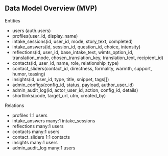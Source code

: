 ## Data Model Overview (MVP)

Entities
- users (auth.users)
- profiles(user_id, display_name)
- intake_sessions(id, user_id, mode, story_text, completed)
- intake_answers(id, session_id, question_id, choice, intensity)
- reflections(id, user_id, base_intake_text, wimts_option_id, translation_mode, chosen_translation_key, translation_text, recipient_id)
- contacts(id, user_id, name, role, relationship_type)
- contact_sliders(contact_id, directness, formality, warmth, support, humor, teasing)
- insights(id, user_id, type, title, snippet, tags[])
- admin_configs(config_id, status, payload, author_user_id)
- admin_audit_log(id, actor_user_id, action, config_id, details)
- shortlinks(code, target_url, utm, created_by)

Relations
- profiles 1:1 users
- intake_answers many:1 intake_sessions
- reflections many:1 users
- contacts many:1 users
- contact_sliders 1:1 contacts
- insights many:1 users
- admin_audit_log many:1 users


